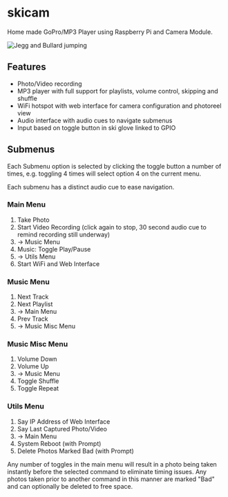 # skicam
Home made GoPro/MP3 Player using Raspberry Pi and Camera Module.

![Jegg and Bullard jumping](boarding.s.gif?raw=true)

## Features
* Photo/Video recording
* MP3 player with full support for playlists, volume control, skipping and shuffle
* WiFi hotspot with web interface for camera configuration and photoreel view
* Audio interface with audio cues to navigate submenus
* Input based on toggle button in ski glove linked to GPIO

## Submenus
Each Submenu option is selected by clicking the toggle button a number of times, e.g. toggling 4 times will select option 4 on the current menu.

Each submenu has a distinct audio cue to ease navigation.

### Main Menu
1. Take Photo
2. Start Video Recording (click again to stop, 30 second audio cue to remind recording still underway)
3. -> Music Menu
4. Music: Toggle Play/Pause
5. -> Utils Menu
6. Start WiFi and Web Interface

### Music Menu
1. Next Track
2. Next Playlist
3. -> Main Menu
4. Prev Track
5. -> Music Misc Menu

### Music Misc Menu
1. Volume Down
2. Volume Up
3. -> Music Menu
4. Toggle Shuffle
5. Toggle Repeat

### Utils Menu
1. Say IP Address of Web Interface
2. Say Last Captured Photo/Video
3. -> Main Menu
4. System Reboot (with Prompt)
5. Delete Photos Marked Bad (with Prompt)

Any number of toggles in the main menu will result in a photo being taken instantly before the selected command to eliminate timing issues. Any photos taken prior to another command in this manner are marked "Bad" and can optionally be deleted to free space.
